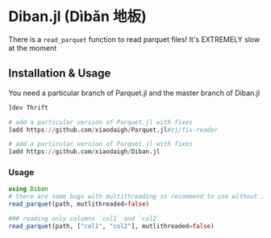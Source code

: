 # Diban.jl (Dìbǎn 地板)

There is a `read_parquet` function to read parquet files! It's EXTREMELY slow at the moment

## Installation & Usage

You need a particular branch of Parquet.jl and the master branch of Diban.jl

```julia
]dev Thrift

# add a particular version of Parquet.jl with fixes
]add https://github.com/xiaodaigh/Parquet.jl#zj/fix-reader

# add a particular version of Parquet.jl with fixes
]add https://github.com/xiaodaigh/Diban.jl
```

### Usage
```julia
using Diban
# there are some bugs with multithreading so recommend to use without it for now
read_parquet(path, mutlithreaded=false)

### reading only columns `col1` and `col2`
read_parquet(path, ["col1", "col2"], mutlithreaded=false)
```
